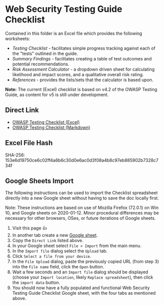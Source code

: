# Web Security Testing Guide Checklist

Contained in this folder is an Excel file which provides the following worksheets:

- _Testing Checklist_ - facilitates simple progress tracking against each of the "tests" outlined in the guide.
- _Summary Findings_ - facilitates creating a table of test outcomes and potential recommendations.
- _Risk Assessment Calculator_ - a dropdown driven sheet for calculating likelihood and impact scores, and a qualitative overall risk rating.
- _References_ - provides the lists/sets that the calculator is based upon.

**Note:** The current (Excel) checklist is based on v4.2 of the OWASP Testing Guide, as content for v5 is still under development.

## Direct Link

- [OWASP Testing Checklist (Excel)](https://raw.githubusercontent.com/OWASP/wstg/master/checklists/checklist.xlsx)
- [OWASP Testing Checklist (Markdown)](https://raw.githubusercontent.com/OWASP/wstg/master/checklists/checklist.md)

## Excel File Hash

SHA-256: 153e6d19750ce6c02ff4a6b6c30d0e6ac0d3f08a4b8c97eb885902b7328c734f

## Google Sheets Import

The following instructions can be used to import the Checklist spreadsheet directly into a new Google sheet without having to save the doc locally first.

Note: These instructions are based on use of Mozilla Firefox (72.0.1) on Win 10, and Google sheets on 2020-01-12. Minor procedural differences may be necessary for other browsers, OSes, or future iterations of Google sheets.

1. Visit this page :+1:
2. In another tab create a new [Google sheet](https://sheets.new).
3. Copy the `Direct Link` listed above.
4. In your Google sheet select `File > Import` from the main menu.
5. In the `Import file` dialog select the `Upload` tab.
6. Click `Select a file from your device`.
7. In the `File Upload` dialog, paste the previously copied URL (from step 3) into the `File name` field, click the `Open` button.
8. Wait a few seconds and an `Import file` dialog should be displayed (choose your `Import location`, likely `Replace spreadsheet`), then click the `import data` button.
9. You should now have a fully populated and functional Web Security Testing Guide Checklist Google sheet, with the four tabs as mentioned above.
